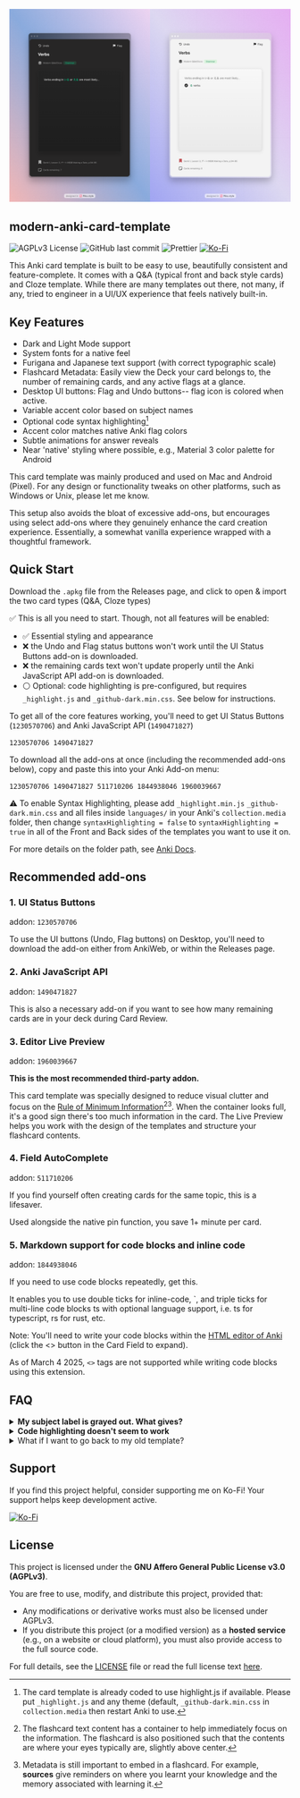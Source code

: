 ![modern_card_preview](./metadata/img/light_and_dark_card_preview.webp)
## modern-anki-card-template
![AGPLv3 License](https://img.shields.io/badge/License-AGPLv3-blue.svg)
![GitHub last commit](https://img.shields.io/github/last-commit/tyuichis/modern-anki-card-template)
![Prettier](https://img.shields.io/badge/code_style-prettier-ff69b4.svg?style=flat)
[![Ko-Fi](https://img.shields.io/badge/Ko--fi-Buy%20Me%20a%20Coffee-ff5f5f?logo=kofi)](https://ko-fi.com/tyuichis)

This Anki card template is built to be easy to use, beautifully consistent and feature-complete. It comes with a Q&A (typical front and back style cards) and Cloze template. While there are many templates out there, not many, if any, tried to engineer in a UI/UX experience that feels natively built-in.

## Key Features
- Dark and Light Mode support
- System fonts for a native feel
- Furigana and Japanese text support (with correct typographic scale)
- Flashcard Metadata: Easily view the Deck your card belongs to, the number of remaining cards, and any active flags at a glance.
- Desktop UI buttons: Flag and Undo buttons-- flag icon is colored when active.
- Variable accent color based on subject names
- Optional code syntax highlighting[^1]
- Accent color matches native Anki flag colors
- Subtle animations for answer reveals
- Near 'native' styling where possible, e.g., Material 3 color palette for Android
  
This card template was mainly produced and used on Mac and Android (Pixel). For any design or functionality tweaks on other platforms, such as Windows or Unix, please let me know.

This setup also avoids the bloat of excessive add-ons, but encourages using select add-ons where they genuinely enhance the card creation experience. Essentially, a somewhat vanilla experience wrapped with a thoughtful framework.

## Quick Start
Download the `.apkg` file from the Releases page, and click to open & import the two card types (Q&A, Cloze types)

✅ This is all you need to start. Though, not all features will be enabled:

- ✅ Essential styling and appearance
- ❌ the Undo and Flag status buttons won't work until the UI Status Buttons add-on is downloaded.
- ❌ the remaining cards text won't update properly until the Anki JavaScript API add-on is downloaded.
- ⚪ Optional: code highlighting is pre-configured, but requires `_highlight.js` and `_github-dark.min.css`. See below for instructions.
  
To get all of the core features working, you'll need to get UI Status Buttons (`1230570706`) and Anki JavaScript API (`1490471827`)

```
1230570706 1490471827
```

To download all the add-ons at once (including the recommended add-ons below), copy and paste this into your Anki Add-on menu:

```
1230570706 1490471827 511710206 1844938046 1960039667
```

⚠️ To enable Syntax Highlighting, please add `_highlight.min.js` `_github-dark.min.css` and all files inside `languages/` in your Anki's `collection.media` folder,
then change `syntaxHighlighting = false` to `syntaxHighlighting = true` in all of the Front and Back sides of the templates you want to use it on. 

For more details on the folder path, see [Anki Docs](https://docs.ankiweb.net/files.html#file-locations).

## Recommended add-ons

### 1. UI Status Buttons
addon: `1230570706`

To use the UI buttons (Undo, Flag buttons) on Desktop, you'll need to download the add-on either from AnkiWeb, or within the Releases page.

### 2. Anki JavaScript API
addon: `1490471827` 

This is also a necessary add-on if you want to see how many remaining cards are in your deck during Card Review.

### 3. Editor Live Preview
addon: `1960039667` 

**This is the most recommended third-party addon.**

This card template was specially designed to reduce visual clutter and focus on the [Rule of Minimum Information](https://www.supermemo.com/en/blog/twenty-rules-of-formulating-knowledge#:~:text=cost%20you%20dearly!-,Stick%20to%20the%C2%A0minimum%20information%20principle,-The%20material%20you)[^2][^3]. When the container looks full, it's a good sign there's too much information in the card. The Live Preview helps you work with the design of the templates and structure your flashcard contents.

### 4. Field AutoComplete
addon: `511710206` 

If you find yourself often creating cards for the same topic, this is a lifesaver.

Used alongside the native pin function, you save 1+ minute per card.

### 5. Markdown support for code blocks and inline code
addon: `1844938046` 

If you need to use code blocks repeatedly, get this. 

It enables you to use double ticks for inline-code, `, and triple ticks for multi-line code blocks ts  with optional language support, i.e. ts for typescript, rs for rust, etc.

Note: You'll need to write your code blocks within the [HTML editor of Anki](https://docs.ankiweb.net/editing.html#:~:text=The%20%3C/%3E%20button%20allows%20editing%20the%20underlying%20HTML%20of%20a%20field.) (click the <> button in the Card Field to expand).

As of March 4 2025, `<>` tags are not supported while writing code blocks using this extension. 

## FAQ
<details>
<summary> <b>My subject label is grayed out. What gives?</b></summary>
  
If your subject wasn't included in the defaults, you can manually add them.
The subjects included in the templates are starting points. In the HTML front and back side, you'll see:

```js
  var subjects = {
    algorithms: 'purple',
    python: 'turquoise',
    react: 'pink',
    kubernetes: 'green',
    rust: 'blue',
    'software testing': 'red',
    calculus: 'orange',
    grammar: 'green',
    'idioms and proverbs': 'pink',
    /* ... other subjects here */
  };
```

You can manually edit the key names to fit your subject names, but it's not recommended.

Instead, you can visit an AI chatbot and generate subject label colors this way.
Refer to the prompt located in [docs/generate-label-colors-prompt.txt](./docs/generate-label-colors-prompt.txt).

To do that with a chat bot, follow these steps:

1. Copy and paste the prompt and send.
2. Enter in the subjects you need to study. For example, in a Deck about Organic Chemistry:

```
nomenclature, reactions, mechanisms, stereochemistry, spectroscopy, synthesis, functional groups, reagents, acids and bases, resonance
```

3. You should get something like this structure back:
```js
var subjects = {
    "nomenclature": "purple",
    "reactions": "green",
    "mechanisms": "blue",
    "stereochemistry": "blue",
    "spectroscopy": "turquoise",
    "synthesis": "pink",
    "functional groups": "purple",
    "reagents": "turquoise",
    "acids and bases": "purple",
    "resonance": "blue"
}
```

4. Copy paste the new subject object (or part of it) into each of the card template's front and back side HTML. Ready to use!
</details>

<details>
<summary> <b>Code highlighting doesn't seem to work</b></summary>
  
Be sure to add `_highlight.js` and `_github-dark.min.css` to your Anki's `collection.media` folder.

For more details, see [https://docs.ankiweb.net/files.html#file-locations](https://docs.ankiweb.net/files.html#file-locations)
  
</details>

<details>
  <summary>What if I want to go back to my old template?</summary>
  Good news, these templates are **backwards-compatible**. In the browser menu, you can click a card and right click to find the "Change Note Type" option.

  The template fields map 1:1 with the original Anki cards, i.e. Front = Question, Back = Answer.

  Same with Cloze.
</details>

## Support

If you find this project helpful, consider supporting me on Ko-Fi! Your support helps keep development active.  

[![Ko-Fi](https://ko-fi.com/img/githubbutton_sm.svg)](https://ko-fi.com/tyuichis)


## License

This project is licensed under the **GNU Affero General Public License v3.0 (AGPLv3)**.  

You are free to use, modify, and distribute this project, provided that:  

- Any modifications or derivative works must also be licensed under AGPLv3.  
- If you distribute this project (or a modified version) as a **hosted service** (e.g., on a website or cloud platform), you must also provide access to the full source code.  

For full details, see the [LICENSE](./LICENSE.md) file or read the full license text [here](https://www.gnu.org/licenses/agpl-3.0.html).  


[^1]: The card template is already coded to use highlight.js if available. Please put `_highlight.js` and any theme (default, `_github-dark.min.css` in `collection.media` then restart Anki to use.
[^2]: The flashcard text content has a container to help immediately focus on the information. The flashcard is also positioned such that the contents are where your eyes typically are, slightly above center.
[^3]: Metadata is still important to embed in a flashcard. For example, **sources** give reminders on where you learnt your knowledge and the memory associated with learning it.
